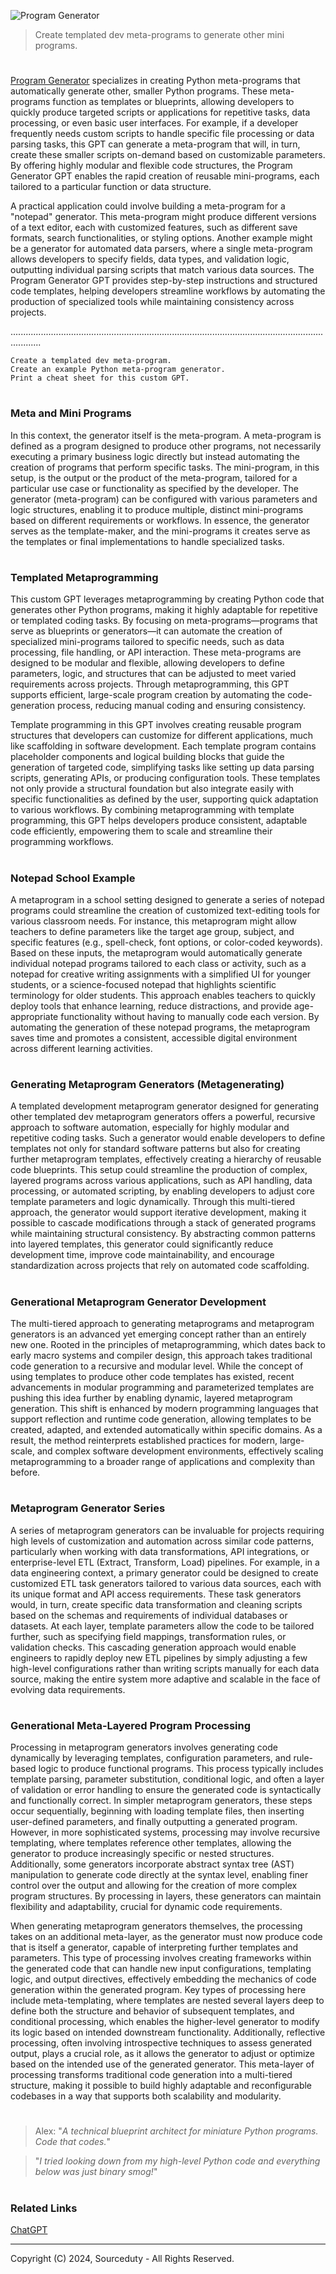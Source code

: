 ![Program Generator](https://github.com/user-attachments/assets/966dd8b3-e7e3-4eb2-8ce6-9251a43dcc12)

> Create templated dev meta-programs to generate other mini programs.
#

[Program Generator](https://chatgpt.com/g/g-EFrOSQR04-program-generator) specializes in creating Python meta-programs that automatically generate other, smaller Python programs. These meta-programs function as templates or blueprints, allowing developers to quickly produce targeted scripts or applications for repetitive tasks, data processing, or even basic user interfaces. For example, if a developer frequently needs custom scripts to handle specific file processing or data parsing tasks, this GPT can generate a meta-program that will, in turn, create these smaller scripts on-demand based on customizable parameters. By offering highly modular and flexible code structures, the Program Generator GPT enables the rapid creation of reusable mini-programs, each tailored to a particular function or data structure.

A practical application could involve building a meta-program for a "notepad" generator. This meta-program might produce different versions of a text editor, each with customized features, such as different save formats, search functionalities, or styling options. Another example might be a generator for automated data parsers, where a single meta-program allows developers to specify fields, data types, and validation logic, outputting individual parsing scripts that match various data sources. The Program Generator GPT provides step-by-step instructions and structured code templates, helping developers streamline workflows by automating the production of specialized tools while maintaining consistency across projects.

........................................................................................................................................

```
Create a templated dev meta-program.
Create an example Python meta-program generator.
Print a cheat sheet for this custom GPT.
```

#
### Meta and Mini Programs

In this context, the generator itself is the meta-program. A meta-program is defined as a program designed to produce other programs, not necessarily executing a primary business logic directly but instead automating the creation of programs that perform specific tasks. The mini-program, in this setup, is the output or the product of the meta-program, tailored for a particular use case or functionality as specified by the developer. The generator (meta-program) can be configured with various parameters and logic structures, enabling it to produce multiple, distinct mini-programs based on different requirements or workflows. In essence, the generator serves as the template-maker, and the mini-programs it creates serve as the templates or final implementations to handle specialized tasks.

#
### Templated Metaprogramming

This custom GPT leverages metaprogramming by creating Python code that generates other Python programs, making it highly adaptable for repetitive or templated coding tasks. By focusing on meta-programs—programs that serve as blueprints or generators—it can automate the creation of specialized mini-programs tailored to specific needs, such as data processing, file handling, or API interaction. These meta-programs are designed to be modular and flexible, allowing developers to define parameters, logic, and structures that can be adjusted to meet varied requirements across projects. Through metaprogramming, this GPT supports efficient, large-scale program creation by automating the code-generation process, reducing manual coding and ensuring consistency.

Template programming in this GPT involves creating reusable program structures that developers can customize for different applications, much like scaffolding in software development. Each template program contains placeholder components and logical building blocks that guide the generation of targeted code, simplifying tasks like setting up data parsing scripts, generating APIs, or producing configuration tools. These templates not only provide a structural foundation but also integrate easily with specific functionalities as defined by the user, supporting quick adaptation to various workflows. By combining metaprogramming with template programming, this GPT helps developers produce consistent, adaptable code efficiently, empowering them to scale and streamline their programming workflows.

#
### Notepad School Example

A metaprogram in a school setting designed to generate a series of notepad programs could streamline the creation of customized text-editing tools for various classroom needs. For instance, this metaprogram might allow teachers to define parameters like the target age group, subject, and specific features (e.g., spell-check, font options, or color-coded keywords). Based on these inputs, the metaprogram would automatically generate individual notepad programs tailored to each class or activity, such as a notepad for creative writing assignments with a simplified UI for younger students, or a science-focused notepad that highlights scientific terminology for older students. This approach enables teachers to quickly deploy tools that enhance learning, reduce distractions, and provide age-appropriate functionality without having to manually code each version. By automating the generation of these notepad programs, the metaprogram saves time and promotes a consistent, accessible digital environment across different learning activities.

#
### Generating Metaprogram Generators (Metagenerating)

A templated development metaprogram generator designed for generating other templated dev metaprogram generators offers a powerful, recursive approach to software automation, especially for highly modular and repetitive coding tasks. Such a generator would enable developers to define templates not only for standard software patterns but also for creating further metaprogram templates, effectively creating a hierarchy of reusable code blueprints. This setup could streamline the production of complex, layered programs across various applications, such as API handling, data processing, or automated scripting, by enabling developers to adjust core template parameters and logic dynamically. Through this multi-tiered approach, the generator would support iterative development, making it possible to cascade modifications through a stack of generated programs while maintaining structural consistency. By abstracting common patterns into layered templates, this generator could significantly reduce development time, improve code maintainability, and encourage standardization across projects that rely on automated code scaffolding.

#
### Generational Metaprogram Generator Development

The multi-tiered approach to generating metaprograms and metaprogram generators is an advanced yet emerging concept rather than an entirely new one. Rooted in the principles of metaprogramming, which dates back to early macro systems and compiler design, this approach takes traditional code generation to a recursive and modular level. While the concept of using templates to produce other code templates has existed, recent advancements in modular programming and parameterized templates are pushing this idea further by enabling dynamic, layered metaprogram generation. This shift is enhanced by modern programming languages that support reflection and runtime code generation, allowing templates to be created, adapted, and extended automatically within specific domains. As a result, the method reinterprets established practices for modern, large-scale, and complex software development environments, effectively scaling metaprogramming to a broader range of applications and complexity than before.

#
### Metaprogram Generator Series

A series of metaprogram generators can be invaluable for projects requiring high levels of customization and automation across similar code patterns, particularly when working with data transformations, API integrations, or enterprise-level ETL (Extract, Transform, Load) pipelines. For example, in a data engineering context, a primary generator could be designed to create customized ETL task generators tailored to various data sources, each with its unique format and API access requirements. These task generators would, in turn, create specific data transformation and cleaning scripts based on the schemas and requirements of individual databases or datasets. At each layer, template parameters allow the code to be tailored further, such as specifying field mappings, transformation rules, or validation checks. This cascading generation approach would enable engineers to rapidly deploy new ETL pipelines by simply adjusting a few high-level configurations rather than writing scripts manually for each data source, making the entire system more adaptive and scalable in the face of evolving data requirements.

#
### Generational Meta-Layered Program Processing

Processing in metaprogram generators involves generating code dynamically by leveraging templates, configuration parameters, and rule-based logic to produce functional programs. This process typically includes template parsing, parameter substitution, conditional logic, and often a layer of validation or error handling to ensure the generated code is syntactically and functionally correct. In simpler metaprogram generators, these steps occur sequentially, beginning with loading template files, then inserting user-defined parameters, and finally outputting a generated program. However, in more sophisticated systems, processing may involve recursive templating, where templates reference other templates, allowing the generator to produce increasingly specific or nested structures. Additionally, some generators incorporate abstract syntax tree (AST) manipulation to generate code directly at the syntax level, enabling finer control over the output and allowing for the creation of more complex program structures. By processing in layers, these generators can maintain flexibility and adaptability, crucial for dynamic code requirements.

When generating metaprogram generators themselves, the processing takes on an additional meta-layer, as the generator must now produce code that is itself a generator, capable of interpreting further templates and parameters. This type of processing involves creating frameworks within the generated code that can handle new input configurations, templating logic, and output directives, effectively embedding the mechanics of code generation within the generated program. Key types of processing here include meta-templating, where templates are nested several layers deep to define both the structure and behavior of subsequent templates, and conditional processing, which enables the higher-level generator to modify its logic based on intended downstream functionality. Additionally, reflective processing, often involving introspective techniques to assess generated output, plays a crucial role, as it allows the generator to adjust or optimize based on the intended use of the generated generator. This meta-layer of processing transforms traditional code generation into a multi-tiered structure, making it possible to build highly adaptable and reconfigurable codebases in a way that supports both scalability and modularity.

#

> Alex: "*A technical blueprint architect for miniature Python programs. Code that codes.*"

> "*I tried looking down from my high-level Python code and everything below was just binary smog!*"

#
### Related Links

[ChatGPT](https://github.com/sourceduty/ChatGPT)

***
Copyright (C) 2024, Sourceduty - All Rights Reserved.

